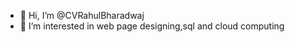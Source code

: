 - 👋 Hi, I’m @CVRahulBharadwaj
- 👀 I’m interested in web page designing,sql and cloud computing 


<!---
CVRahulBharadwaj/CVRahulBharadwaj is a ✨ special ✨ repository because its `README.md` (this file) appears on your GitHub profile.
You can click the Preview link to take a look at your changes.
--->
